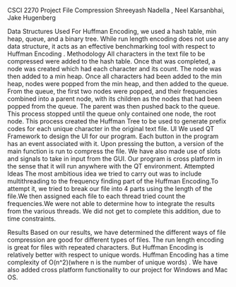 CSCI 2270 Project
File Compression
Shreeyash Nadella , Neel Karsanbhai, Jake Hugenberg 

Data Structures Used
For Huffman Encoding, we used a hash table, min heap, queue, and a binary tree.  While run length encoding does not use any data structure, it acts as an effective benchmarking tool with respect to Huffman Encoding .
Methodology
All characters in the text file to be compressed were added to the hash table. Once that was completed, a node was created which had each character and its count. The node was then added to a min heap. Once all characters had been added to the min heap, nodes were popped from the min heap, and then added to the queue. From the queue, the first two nodes were popped, and their frequencies combined into a parent node, with its children as the nodes that had been popped from the queue. The parent was then pushed back to the queue. This process stopped until the queue only contained one node, the root node. This process created the Huffman Tree to be used to generate prefix codes for each unique character in the original text file. 
UI
We used QT Framework to design the UI for our program. Each button in the program has  an event associated with it. Upon pressing the button, a version of the main function is run to compress the file. We have also made use of slots and signals to take in input from the GUI. Our program is cross platform in the sense that it will run anywhere with the QT environment.
Attempted Ideas
The most ambitious idea we tried to carry out was to include multithreading to the frequency finding part of the Huffman Encoding.To attempt it, we tried to break our file into 4 parts using the length of the file.We then assigned each file to each thread tried count the frequencies.We were not able to determine how to integrate the results from the various threads. We did not get to complete this addition, due to time constraints.



Results
Based on our results, we have determined the different ways of file compression are good for different types of files. The run length encoding is great for files with repeated characters. But Huffman Encoding is relatively better with respect to unique words. Huffman Encoding has a time complexity of O(n^2)(where n is the number of unique words) . We have also added cross platform functionality to our project for Windows and Mac OS. 


